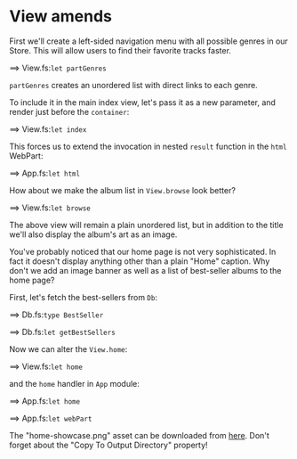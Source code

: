 # View amends

First we'll create a left-sided navigation menu with all possible genres in our Store. 
This will allow users to find their favorite tracks faster.

==> View.fs:`let partGenres`

`partGenres` creates an unordered list with direct links to each genre.

To include it in the main index view, let's pass it as a new parameter, and render just before the `container`:

==> View.fs:`let index`

This forces us to extend the invocation in nested `result` function in the `html` WebPart:

==> App.fs:`let html`

How about we make the album list in `View.browse` look better?

==> View.fs:`let browse`

The above view will remain a plain unordered list, but in addition to the title we'll also display the album's art as an image.

You've probably noticed that our home page is not very sophisticated. In fact it doesn't display anything other than a plain "Home" caption. Why don't we add an image banner as well as a list of best-seller albums to the home page?

First, let's fetch the best-sellers from `Db`: 

==> Db.fs:`type BestSeller`

==> Db.fs:`let getBestSellers`

Now we can alter the `View.home`:

==> View.fs:`let home`

and the `home` handler in `App` module:

==> App.fs:`let home`

==> App.fs:`let webPart`

The "home-showcase.png" asset can be downloaded from [here](https://raw.githubusercontent.com/theimowski/SuaveMusicStore/v{{book.version}}_src/home-showcase.png). Don't forget about the "Copy To Output Directory" property!
